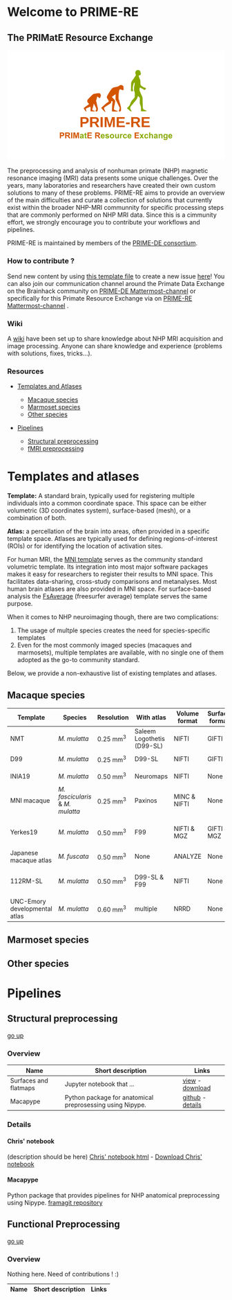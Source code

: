 # Welcome to PRIME-RE
## The PRIMatE Resource Exchange

![logo](images/social_preview_image.png)

The preprocessing and analysis of nonhuman primate (NHP) magnetic resonance imaging (MRI) data presents some unique challenges. Over the years, many laboratories and researchers have created their own custom solutions to many of these problems. PRIME-RE aims to provide an overview of the main difficulties and curate a collection of solutions that currently exist within the broader NHP-MRI communnity for specific processing steps that are commonly performed on NHP MRI data. Since this is a cimmunity effort, we strongly encourage you to contribute your workflows and pipelines. 

PRIME-RE is maintained by members of the [PRIME-DE consortium](http://fcon_1000.projects.nitrc.org/indi/indiPRIME.html). 

### How to contribute ?
Send new content by using [this template file](New_Resource_Template.md) to create a new issue [here](https://github.com/PRIME-RE/prime-re.github.io/issues)! You can also join our communication channel around the Primate Data Exchange on the Brainhack community on [PRIME-DE Mattermost-channel](https://mattermost.brainhack.org/brainhack/channels/prime-de) or specifically for this Primate Resource Exchange via on [PRIME-RE Mattermost-channel](https://mattermost.brainhack.org/brainhack/channels/prime-re) .

### Wiki
A [wiki](https://github.com/PRIME-RE/prime-re.github.io/wiki/Structural-preprocessing) have been set up to share knowledge about NHP MRI acquisition and image processing. Anyone can share knowledge and experience (problems with solutions, fixes, tricks...).

<a name="summary"></a> 
### Resources
- [Templates and Atlases](#atlases)
    - [Macaque species](#macaque_atlases)
    - [Marmoset species](#marmoset_atlases)
    - [Other species](#other_atlases)

- [Pipelines](#pipelines)
    - [Structural preprocessing](#structpreproc)
    - [fMRI preprocessing](#funcpreproc)

<a name="atlases"></a>
# Templates and atlases
**Template:** A standard brain, typically used for registering multiple individuals into a common coordinate space. This space can be either volumetric (3D coordinates system), surface-based (mesh), or a combination of both.

**Atlas:** a percellation of the brain into areas, often provided in a specific template space. Atlases are typically used for defining regions-of-interest (ROIs) or for identifying the location of activation sites.

For human MRI, the [MNI template](http://www.bic.mni.mcgill.ca/ServicesAtlases/ICBM152NLin2009) serves as the community standard volumetric template. Its integration into most major software packages makes it easy for researchers to register their results to MNI space. This facilitates data-sharing, cross-study comparisons and metanalyses. Most human brain atlases are also provided in MNI space. For surface-based analysis the [FsAverage](https://surfer.nmr.mgh.harvard.edu/fswiki/FsAverage) (freesurfer average) template serves the same purpose.

When it comes to NHP neuroimaging though, there are two complications:
1. The usage of multple species creates the need for species-specific templates
2. Even for the most commonly imaged species (macaques and marmosets), multiple templates are available, with no single one of them adopted as the go-to community standard.

Below, we provide a non-exhaustive list of existing templates and atlases.

<a name="macaque_atlases"></a>
## Macaque species

| Template | Species | Resolution | With atlas | Volume format | Surface format | Links |
| --- | --- | --- | --- | --- | --- | --- |
| NMT | _M. mulatta_ | 0.25 mm<sup>3</sup> | Saleem Logothetis (D99-SL) | NIFTI | GIFTI | [reference](https://www.ncbi.nlm.nih.gov/pmc/articles/PMC5660669/) [download](https://github.com/jms290/NMT) |
| D99 | _M. mulatta_ | 0.25 mm<sup>3</sup> | D99-SL | NIFTI | GIFTI | [reference](https://www.ncbi.nlm.nih.gov/pmc/articles/PMC6075609/) [download](https://afni.nimh.nih.gov/Macaque) |
| INIA19 | _M. mulatta_ | 0.50 mm<sup>3</sup> | Neuromaps | NIFTI | None | [reference](https://www.ncbi.nlm.nih.gov/pmc/articles/PMC3515865/) [download](https://www.nitrc.org/projects/inia19/https://www.nitrc.org/projects/inia19/) |
| MNI macaque | _M. fascicularis_ & _M. mulatta_ | 0.25 mm<sup>3</sup> | Paxinos | MINC & NIFTI | None | [reference](https://www.ncbi.nlm.nih.gov/pubmed/21256229) [download](http://www.bic.mni.mcgill.ca/ServicesAtlases/Macaque) |
| Yerkes19 | _M. mulatta_ | 0.50 mm<sup>3</sup> | F99 | NIFTI & MGZ | GIFTI & MGZ | [reference1](https://www.pnas.org/content/115/22/E5183) [reference2](https://www.ncbi.nlm.nih.gov/pmc/articles/PMC3500860/) [download1](https://balsa.wustl.edu/reference/show/976nz) [download2](https://github.com/Washington-University/NHPPipelines) |
| Japanese macaque atlas| _M. fuscata_ | 0.50 mm<sup>3</sup> | None | ANALYZE | None | [reference](https://www.ncbi.nlm.nih.gov/pmc/articles/PMC3221050/) [download](https://brainatlas.brain.riken.jp/jm/modules/xoonips/listitem.php?index_id=9) |
| 112RM-SL | _M. mulatta_ | 0.50 mm<sup>3</sup> | D99-SL & F99 | NIFTI | None | [reference](https://www.ncbi.nlm.nih.gov/pmc/articles/PMC2659879/) [download](http://brainmap.wisc.edu/pages) currently unavailable |
| UNC-Emory developmental atlas | _M. mulatta_ | 0.60 mm<sup>3</sup> | multiple | NRRD | None | [reference](https://www.ncbi.nlm.nih.gov/pmc/articles/PMC5222830//) [download](https://www.nitrc.org/projects/macaque_atlas/) |

<a name="marmoset_atlases"></a>
## Marmoset species

<a name="other_atlases"></a>
## Other species

<a name="pipelines"></a> 
# Pipelines
<a name="structpreproc"></a> 
## Structural preprocessing
[go up](#summary)
### Overview

| Name | Short description | Links |
| --- | --- | --- |
| Surfaces and flatmaps | Jupyter notebook that ... | [view](structural_preprocessing/surfaces_and_flatmaps_notebook/Surfaces_and_Flatmaps.html) - [download](structural_preprocessing/surfaces_and_flatmaps_notebook/Surfaces_and_Flatmaps.ipynb) |
| Macapype | Python package for anatomical preprosessing using Nipype. | [github](https://framagit.org/mars-hackat2019/anat-mri-pipeline/macapype) - [details](https://github.com/PRIME-RE/prime-re.github.io/issues/7) |

### Details
#### Chris' notebook
(description should be here)
[Chris' notebook html](structural_preprocessing/surfaces_and_flatmaps_notebook/Surfaces_and_Flatmaps.html)  - [Download Chris' notebook](structural_preprocessing/surfaces_and_flatmaps_notebook/Surfaces_and_Flatmaps.ipynb)
#### Macapype
Python package that provides pipelines for NHP anatomical preprocessing using Nipype.
[framagit repository](https://framagit.org/mars-hackat2019/anat-mri-pipeline/macapype)


<a name="funcpreproc"></a>
## Functional Preprocessing
[go up](#summary)
### Overview
Nothing here. Need of contributions ! :)

| Name | Short description | Links |
| --- | --- | --- |

